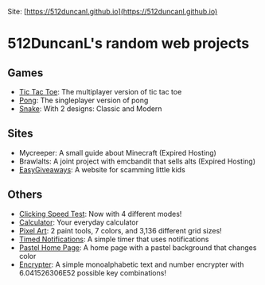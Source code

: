 Site: [https://512duncanl.github.io](https://512duncanl.github.io)

# 512DuncanL's random web projects

## Games
- [Tic Tac Toe](https://512duncanl.github.io/tic-tac-toe.html): The multiplayer version of tic tac toe
- [Pong](https://512duncanl.github.io/pong.html): The singleplayer version of pong
- [Snake](https://512duncanl.github.io/snake.html): With 2 designs: Classic and Modern
## Sites
- Mycreeper: A small guide about Minecraft (Expired Hosting)
- Brawlalts: A joint project with emcbandit that sells alts (Expired Hosting)
- [EasyGiveaways](https://easygiveaways.xyz): A website for scamming little kids
## Others
- [Clicking Speed Test](https://512duncanl.github.io/clicking-speed-test.html): Now with 4 different modes!
- [Calculator](https://512duncanl.github.io/calculator.html): Your everyday calculator
- [Pixel Art](https://512duncanl.github.io/pixel-art.html): 2 paint tools, 7 colors, and 3,136 different grid sizes!
- [Timed Notifications](https://512duncanl.github.io/timed-notifications.html): A simple timer that uses notifications
- [Pastel Home Page](https://512duncanl.github.io/pastel-home-page.html): A home page with a pastel background that changes color
- [Encrypter](https://512duncanl.github.io/encrypter.html): A simple monoalphabetic text and number encrypter with 6.041526306E52 possible key combinations!